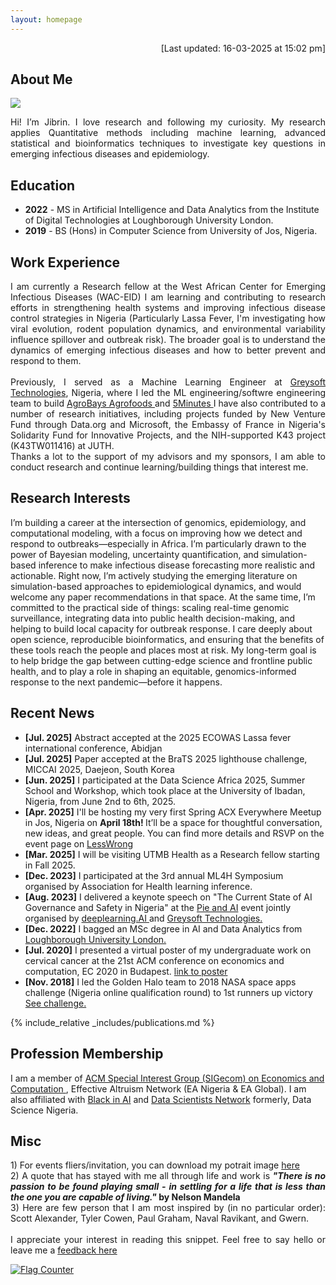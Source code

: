 ```yaml
---
layout: homepage
---
```


<p  align="right">[Last updated: 16-03-2025 at 15:02 pm]</p>

## About Me
<img src="assets/img/wavy.gif">
<p align="justify"> Hi! I’m Jibrin. I love research and following my curiosity. My research applies Quantitative methods including machine learning, advanced statistical and bioinformatics techniques to investigate key questions in emerging infectious diseases and epidemiology.
</p>

## Education
- **2022** - MS in Artificial Intelligence and Data Analytics from the Institute of Digital Technologies at Loughborough University London. 
- **2019** - BS (Hons) in Computer Science from University of Jos, Nigeria.

## Work Experience
<p align="justify"> I am currently a Research fellow at the West African Center for Emerging Infectious Diseases (WAC-EID) I am learning and contributing to research efforts in strengthening health systems and improving infectious disease control strategies in Nigeria (Particularly Lassa Fever, I'm investigating how viral evolution, rodent population dynamics, and environmental variability influence spillover and outbreak risk). The broader goal is to understand the dynamics of emerging infectious diseases and how to better prevent and respond to them.
<br> <br>
Previously, I served as a Machine Learning Engineer at <a href="https://greysoft.ng"  target="_blank">Greysoft Technologies</a>, Nigeria, where I led the ML engineering/softwre engineering team to build  <a href="https://agrobays.com"  target="_blank">AgroBays Agrofoods </a> and <a href="https://app.5minutes.ng"  target="_blank">5Minutes </a>
I have also contributed to a number of research initiatives, including projects funded by New Venture Fund through Data.org and Microsoft, the Embassy of France in Nigeria's Solidarity Fund for Innovative Projects, and the NIH-supported K43 project (K43TW011416) at JUTH.
<br>  
Thanks a lot to the support of my advisors and my sponsors, I am able to conduct research and continue learning/building things that interest me.
</p>

## Research Interests

I’m building a career at the intersection of genomics, epidemiology, and computational modeling, with a focus on improving how we detect and respond to outbreaks—especially in Africa. I’m particularly drawn to the power of Bayesian modeling, uncertainty quantification, and simulation-based inference to make infectious disease forecasting more realistic and actionable. Right now, I’m actively studying the emerging literature on simulation-based approaches to epidemiological dynamics, and would welcome any paper recommendations in that space. At the same time, I’m committed to the practical side of things: scaling real-time genomic surveillance, integrating data into public health decision-making, and helping to build local capacity for outbreak response. I care deeply about open science, reproducible bioinformatics, and ensuring that the benefits of these tools reach the people and places most at risk. My long-term goal is to help bridge the gap between cutting-edge science and frontline public health, and to play a role in shaping an equitable, genomics-informed response to the next pandemic—before it happens. <br> 

## Recent News 

- **[Jul. 2025]** Abstract accepted at the 2025 ECOWAS Lassa fever international conference, Abidjan
- **[Jul. 2025]** Paper accepted at the BraTS 2025 lighthouse challenge, MICCAI 2025, Daejeon, South Korea
- **[Jun. 2025]** I participated at the Data Science Africa 2025, Summer School and Workshop, which took place at the University of Ibadan, Nigeria, from June 2nd to 6th, 2025.
- **[Apr. 2025]** I'll be hosting my very first Spring ACX Everywhere Meetup in Jos, Nigeria on <b> April 18th! </b> It’ll be a space for thoughtful conversation, new ideas, and great people. You can find more details and RSVP on the event page on <a href= "https://www.lesswrong.com/events/u6pEyjcXCnSpyyzbo/jos-acx-meetups-everywhere-spring-2025"  target="_blank"> LessWrong </a>
- **[Mar. 2025]** I will be visiting UTMB Health as a Research fellow starting in Fall 2025.
- **[Dec. 2023]** I participated at the 3rd annual ML4H Symposium organised by Association for Health learning inference.
- **[Aug. 2023]** I delivered a keynote speech on "The Current State of AI Governance and Safety in Nigeria" at the <a href="https://www.linkedin.com/feed/update/urn:li:activity:7096848518631366656/ "  target="_blank"> Pie and AI</a> event jointly organised by <a href="https://www.deeplearning.ai"  target="_blank">deeplearning.AI </a>and <a href="https://greysoft.ng"  target="_blank">Greysoft Technologies.</a> 
- **[Dec. 2022]** I bagged an MSc degree in AI and Data Analytics from <a href="https://www.lborolondon.ac.uk/study/masters-degrees/artificial-intelligence-data-analytics/"  target="_blank"> Loughborough University London. </a>
- **[Jul. 2020]** I presented a virtual poster of my undergraduate work on cervical cancer at the 21st ACM conference on economics and computation, EC 2020 in Budapest. <a href="https://ec20.sigecom.org/program/posters/"  target="_blank"> link to poster</a>
- **[Nov. 2018]** I led the Golden Halo team to 2018 NASA space apps challenge (Nigeria online qualification round) to 1st runners up victory <a href="https://2018.spaceappschallenge.org/challenges/what-world-needs-now/health-makes-wealth/teams/golden-halo-1/project/"  target="_blank">See challenge.</a>

{% include_relative _includes/publications.md %}

<!--{% include_relative _includes/services.md %} -->
## Profession Membership
I am a member of <a href="http://www.sigecom.org"  target="_blank">ACM Special Interest Group (SIGecom) on Economics and Computation </a>, Effective Altruism Network (EA Nigeria & EA Global). I am also affiliated with <a href="https://blackinai.github.io/#/"  target="_blank">Black in AI</a> and <a href="https://www.datasciencenigeria.org"  target="_blank">Data Scientists Network</a> formerly, Data Science Nigeria.

## Misc
<p align="justify">
1) For events fliers/invitation, you can download my potrait image <a href ="https://raw.githubusercontent.com/jibrinx/jibrinx.github.io/main/assets/img/jibrin.jpg"  target="_blank"> here </a> <br>
2) A quote that has stayed with me all through life and work is <strong><i> "There is no passion to be found playing small - in settling for a life that is less than the one you are capable of living."
</i> by Nelson Mandela</strong> <br>
3) Here are few person that I am most inspired by (in no particular order): Scott Alexander, Tyler Cowen, Paul Graham, Naval Ravikant, and Gwern. <br> <br> 
I appreciate your interest in reading this snippet. Feel free to say hello or leave me a <a href="https://www.admonymous.co/jibrinx" target="_blank"> feedback here </a> </p>


<a href="https://info.flagcounter.com/wu9a"  target="_blank"> <img src="https://s01.flagcounter.com/map/wu9a/size_s/txt_000000/border_CCCCCC/pageviews_1/viewers_0/flags_0/" alt="Flag Counter" border="0"> </a>

<!-- <script type="text/javascript" id="mapmyvisitors" src="//mapmyvisitors.com/map.js?d=O65DFBEoMMCDyH8PO-ogFgIBijtcz7hMWYIFcurAHSw&cl=ffffff&w=a"></script> -->
